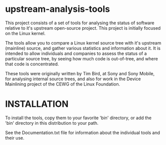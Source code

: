 # upstream-analysis-tools

This project consists of a set of tools for analysing the status of
software relative to it's upstream open-source project.  This project is
initially focused on the Linux kernel.

The tools allow you to compare a Linux kernel source tree with it's
upstream (mainline) source, and gather various statistics and
information about it.  It is intended to allow individuals and companies
to assess the status of a particular source tree, by seeing how much code
is out-of-tree, and where that code is concentrated.

These tools were originally written by Tim Bird, at Sony and Sony
Mobile, for analysing internal source trees, and also for work in the
Device Mainlining project of the CEWG of the Linux Foundation.

# INSTALLATION
To install the tools, copy them to your favorite 'bin' directory, or
add the 'bin' directory in this distribution to your path.

See the Documentation.txt file for information about the individual tools
and their use.
